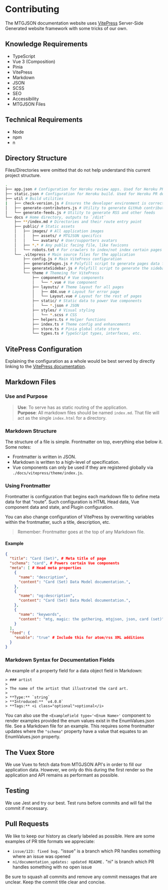 # Contributing

The MTGJSON documentation website uses [VitePress](https://vitepress.vuejs.org/) Server-Side Generated website framework with some tricks of our own.

## Knowledge Requirements

- TypeScript
- Vue 3 (Composition)
- Pinia
- VitePress
- Markdown
- JSON
- SCSS
- SEO
- Accessibility
- MTGJSON Files

## Technical Requirements

- Node
- npm
- n

## Directory Structure

Files/Directories were omitted that do not help understand this current project structure.

```sh
.
├── app.json # Configuration for Heroku review apps. Used for Heroku PR deployments
├── static.json # Configuration for Heroku build. Used for Heroku PR deployments
├── util # Build utilities
|   ├── check-version.js # Ensures the developer environment is correct
│   ├── generate-contributors.js # Utility to generate GitHub contributors JSON
│   └── generate-feeds.js # Utility to generate RSS and other feeds
└── docs # Home directory, outputs to `/dist`
    ├── **/index.md # Directories and their route entry point
    ├── public/ # Static assets
    │   ├── images/ # All application images
    │   │   ├── assets/ # MTGJSON specifics
    │   │   └── avatars/ # User/supporters avatars
    │   ├── *.* # Any public facing file, like favicons
    │   └── robots.txt # For crawlers to index/not index certain pages
    └── .vitepress # Main source files for the application
        ├── config.js # Main VitePress configuration
        ├── generatePages.js # Polyfill script to generate pages data for search
        ├── generateSidebar.js # Polyfill script to generate the sidebar heirarchy
        └── theme # Themeing for VitePress
            ├── components/ # Vue components
            │   └── *.vue # Vue component
            ├── layouts/ # Theme layout for all pages
            │   ├── 404.vue # Layout for error page
            │   └── Layout.vue # Layout for the rest of pages
            ├── static/ # Static data to power Vue components
            │   └── *.json # JSON
            ├── styles/ # Visual styling
            │   └── *.scss # CSS
            ├── helpers.ts # Helper functions
            ├── index.ts # Theme config and enhancements
            ├── store.ts # Pinia global state store
            └── types.ts # TypeScript types, interfaces, etc.
```

## VitePress Configuration

Explaining the configuration as a whole would be best served by directly linking to the [VitePress documentation](https://vitepress.vuejs.org/config/introduction.html).

## Markdown Files

### Use and Purpose

> **Use**: To serve has as static routing of the application.  
> **Purpose**: All markdown files should be named `index.md`. That file will act as the single `index.html` for a directory.

### Markdown Structure

The structure of a file is simple. Frontmatter on top, everything else below it. Some notes:

- Frontmatter is written in JSON.
- Markdown is written to a high-level of specification.
- Vue components can only be used if they are registered globally via `./docs/vitepress/theme/index.js`.

### Using Frontmatter

Frontmatter is configuration that begins each markdown file to define meta data for that "route". Such configuration is HTML Head data, Vue component data and state, and Plugin configuration.

You can also change configuration of VitePress by overwriting variables within the frontmatter, such a title, description, etc.

> Remember: Frontmatter goes at the top of any Markdown file.

#### Example

```json
{
  "title": "Card (Set)", # Meta title of page
  "schema": "card", # Powers certain Vue components
  "meta": [ # Head meta properties
    {
      "name": "description",
      "content": "Card (Set) Data Model documentation.",
    },
    {
      "name": "og:description",
      "content": "Card (Set) Data Model documentation.",
    },
    {
      "name": "keywords",
      "content": "mtg, magic: the gathering, mtgjson, json, card (set)",
    }
  ],
  "feed": {
    "enable": "true" # Include this for atom/rss XML additions
  }
}
```

### Markdown Syntax for Documentation Fields

An example of a property field for a data object field in Markdown:

```
> ### artist
>
> The name of the artist that illustrated the card art.  
>
> **Type:** `string`  
> **Introduced:** `v4.0.0`  
> **Tags:** <i class="optional">optional</i>
```

You can also use the `<ExampleField type='<Enum Name>'` component to render examples provided the enum values exist in the EnumValues.json file. See a Markdown file for an example. This requires some frontmatter updates where the `"schema"` property have a value that equates to an EnumValues.json property.

## The Vuex Store

We use Vuex to fetch data from MTGJSON API's in order to fill our application data. However, we only do this during the first render so the application and API remains as performant as possible.

## Testing

We use Jest and try our best. Test runs before commits and will fail the commit if necessary.

## Pull Requests

We like to keep our history as clearly labeled as possible. Here are some examples of PR title formats we appreciate:

- `issue/123: fixed bug.` "issue" is a branch which PR handles something where an issue was opened
- `ni/documentation_updates: updated README.` "ni" is branch which PR handles something with no open issue

Be sure to squash all commits and remove any commit messages that are unclear. Keep the commit title clear and concise.

